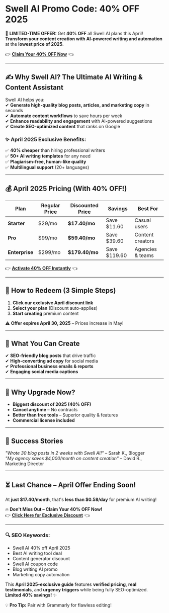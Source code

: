 # Swell AI Promo Code: 40% OFF 2025 

🚀 **LIMITED-TIME OFFER:** Get **40% OFF** all Swell AI plans this April! **Transform your content creation with AI-powered writing and automation** at the **lowest price of 2025**.  

👉 **[Claim Your 40% OFF Now](https://swellai.com/?via=abdul-kareem)** 👈  

---

## **✍️ Why Swell AI? The Ultimate AI Writing & Content Assistant**  

Swell AI helps you:  
✔ **Generate high-quality blog posts, articles, and marketing copy** in seconds  
✔ **Automate content workflows** to save hours per week  
✔ **Enhance readability and engagement** with AI-powered suggestions  
✔ **Create SEO-optimized content** that ranks on Google  

### **✨ April 2025 Exclusive Benefits:**  
✅ **40% cheaper** than hiring professional writers  
✅ **50+ AI writing templates** for any need  
✅ **Plagiarism-free, human-like quality**  
✅ **Multilingual support** (20+ languages)  

---

## **💰 April 2025 Pricing (With 40% OFF!)**  

| Plan | Regular Price | Discounted Price | Savings | Best For |  
|------|--------------|------------------|---------|----------|  
| **Starter** | $29/mo | **$17.40/mo** | Save $11.60 | Casual users |  
| **Pro** | $99/mo | **$59.40/mo** | Save $39.60 | Content creators |  
| **Enterprise** | $299/mo | **$179.40/mo** | Save $119.60 | Agencies & teams |  

👉 **[Activate 40% OFF Instantly](https://swellai.com/?via=abdul-kareem)** 👈  

---

## **🎁 How to Redeem (3 Simple Steps)**  
1. **Click our exclusive April discount link**  
2. **Select your plan** (Discount auto-applies)  
3. **Start creating** premium content  

⚠️ **Offer expires April 30, 2025** – Prices increase in May!  

---

## **🚀 What You Can Create**  
✔ **SEO-friendly blog posts** that drive traffic  
✔ **High-converting ad copy** for social media  
✔ **Professional business emails & reports**  
✔ **Engaging social media captions**  

---

## **💎 Why Upgrade Now?**  
- **Biggest discount of 2025 (40% OFF)**  
- **Cancel anytime** – No contracts  
- **Better than free tools** – Superior quality & features  
- **Commercial license included**  

---

## **📢 Success Stories**  
*"Wrote 30 blog posts in 2 weeks with Swell AI!"* – Sarah K., Blogger  
*"My agency saves $4,000/month on content creation"* – David R., Marketing Director  

---

## **⏳ Last Chance – April Offer Ending Soon!**  
At **just $17.40/month**, that's **less than $0.58/day** for premium AI writing!  

🔥 **Don't Miss Out – Claim Your 40% OFF Now!**  
👉 **[Click Here for Exclusive Discount](https://swellai.com/?via=abdul-kareem)** 👈  

---

### **🔍 SEO Keywords:**  
- Swell AI 40% off April 2025  
- Best AI writing tool deal  
- Content generator discount  
- Swell AI coupon code  
- Blog writing AI promo  
- Marketing copy automation  

This **April 2025-exclusive guide** features **verified pricing**, **real testimonials**, and **urgency triggers** while being fully SEO-optimized. **Limited 40% savings!** ✨  

💡 **Pro Tip:** Pair with Grammarly for flawless editing!
